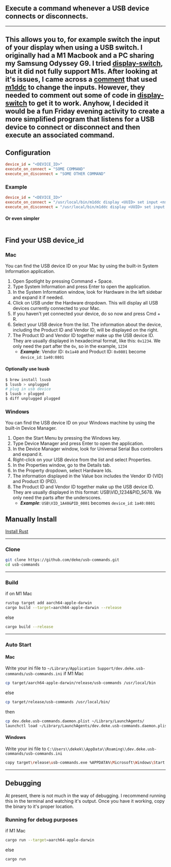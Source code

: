 ## Execute a command whenever a USB device connects or disconnects.

---

This allows you to, for example switch the input of your display when using a USB switch.
I originally had a M1 Macbook and a PC sharing my Samsung Odyssey G9.
I tried [display-switch](https://github.com/haimgel/display-switch), but it did not fully support M1s.
After looking at it's issues, I came across a [comment](https://github.com/haimgel/ddc-macos-rs/issues/2#issuecomment-1356873695) that used [m1ddc](https://github.com/waydabber/m1ddc) to change the inputs.
However, they needed to comment out some of code in [display-switch](https://github.com/haimgel/display-switch) to get it to work.  Anyhow, I decided it would be a fun Friday evening activity to create a more simplified program that listens for a USB device to connect or disconnect and then execute an associated command.
-------------------------------------------------------------------------------------------------------------------------------------------------------------------------------------------------------------------------------------------------------------------------------------

## Configuration

```ini
device_id = "<DEVICE_ID>"
execute_on_connect = "SOME COMMAND"
execute_on_disconnect = "SOME OTHER COMMAND"
```

### Example

```ini
device_id = "<DEVICE_ID>"
execute_on_connect = "/usr/local/bin/m1ddc display <UUID> set input <n>"
execute_on_disconnect = "/usr/local/bin/m1ddc display <UUID> set input <n>"
```

#### Or even simpler

```ini

```

## Find your USB device_id

### Mac

You can find the USB device ID on your Mac by using the built-in System Information application.

1. Open Spotlight by pressing Command + Space.
2. Type System Information and press Enter to open the application.
3. In the System Information window, look for Hardware in the left sidebar and expand it if needed.
4. Click on USB under the Hardware dropdown. This will display all USB devices currently connected to your Mac.
5. If you haven't yet connected your device, do so now and press Cmd + R.
6. Select your USB device from the list. The information about the device, including the Product ID and Vendor ID, will be displayed on the right.
7. The Product ID and Vendor ID together make up the USB device ID. They are usually displayed in hexadecimal format, like this: `0x1234`. We only need the part after the `Ox`, so in the example, `1234`
   - ***Example***: Vendor ID: `0x1a40` and Product ID: `0x0801` become `device_id`: `1a40:0801`

#### Optionally use lsusb

```bash
$ brew install lsusb
$ lsusb > unplugged
# plug in usb device
$ lsusb > plugged
$ diff unplugged plugged
```

### Windows

You can find the USB device ID on your Windows machine by using the built-in Device Manager.

1. Open the Start Menu by pressing the Windows key.
2. Type Device Manager and press Enter to open the application.
3. In the Device Manager window, look for Universal Serial Bus controllers and expand it.
4. Right-click on your USB device from the list and select Properties.
5. In the Properties window, go to the Details tab.
6. In the Property dropdown, select Hardware Ids.
7. The information displayed in the Value box includes the Vendor ID (VID) and Product ID (PID).
8. The Product ID and Vendor ID together make up the USB device ID. They are usually displayed in this format: USB\VID_1234&PID_5678. We only need the parts after the underscores.
   - ***Example***: `USB\VID_1A40&PID_0801` becomes `device_id`: `1a40:0801`

## Manually Install

[Install Rust](https://www.rust-lang.org/tools/install)

---

### Clone

```bash
git clone https://github.com/deke/usb-commands.git
cd usb-commands
```

---

### Build

if on M1 Mac

```bash
rustup target add aarch64-apple-darwin
cargo build --target=aarch64-apple-darwin --release
```

else

```bash
cargo build --release
```

---

### Auto Start

#### Mac

Write your ini file to `~/Library/Application Support/dev.deke.usb-commands/usb-commands.ini`
if M1 Mac

```bash
cp target/aarch64-apple-darwin/release/usb-commands /usr/local/bin 
```

else

```bash
cp target/release/usb-commands /usr/local/bin/
```

then

```bash
cp dev.deke.usb-commands.daemon.plist ~/Library/LaunchAgents/
launchctl load ~/Library/LaunchAgents/dev.deke.usb-commands.daemon.plist
```

#### Windows

Write your ini file to `C:\Users\\dekek\\AppData\\Roaming\\dev.deke.usb-commands/usb-commands.ini`

```bash
copy target\release\usb-commands.exe %APPDATA%\Microsoft\Windows\Start Menu\Programs\Startup
```

---

## Debugging

At present, there is not much in the way of debugging. I recommend running this in the terminal and watching it's output.  Once you have it working, copy the binary to it's proper location.

### Running for debug purposes

if M1 Mac

```bash
cargo run --target=aarch64-apple-darwin 
```

else

```bash
cargo run
```
